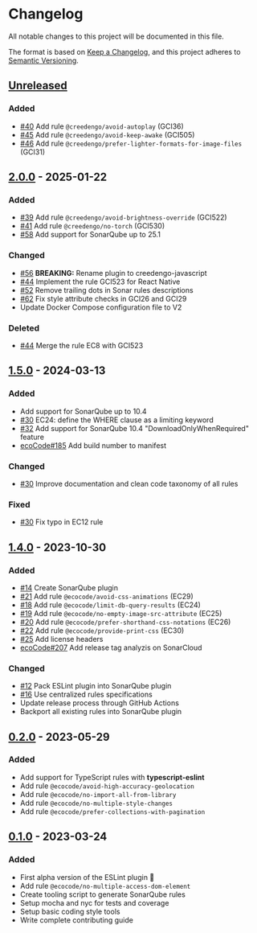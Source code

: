 # Changelog

All notable changes to this project will be documented in this file.

The format is based on [Keep a Changelog](https://keepachangelog.com/en/1.0.0/),
and this project adheres to [Semantic Versioning](https://semver.org/spec/v2.0.0.html).

## [Unreleased]

### Added

-   [#40](https://github.com/green-code-initiative/creedengo-javascript/pull/40) Add rule `@creedengo/avoid-autoplay` (GCI36)
-   [#45](https://github.com/green-code-initiative/creedengo-javascript/pull/45) Add rule `@creedengo/avoid-keep-awake` (GCI505)
-   [#46](https://github.com/green-code-initiative/creedengo-javascript/pull/46) Add rule `@creedengo/prefer-lighter-formats-for-image-files` (GCI31)

## [2.0.0] - 2025-01-22

### Added

-   [#39](https://github.com/green-code-initiative/creedengo-javascript/issues/39) Add rule `@creedengo/avoid-brightness-override` (GCI522)
-   [#41](https://github.com/green-code-initiative/creedengo-javascript/pull/41) Add rule `@creedengo/no-torch` (GCI530)
-   [#58](https://github.com/green-code-initiative/creedengo-javascript/pull/58) Add support for SonarQube up to 25.1

### Changed

-   [#56](https://github.com/green-code-initiative/creedengo-javascript/issues/56) **BREAKING:** Rename plugin to creedengo-javascript
-   [#44](https://github.com/green-code-initiative/creedengo-javascript/pull/44) Implement the rule GCI523 for React Native
-   [#52](https://github.com/green-code-initiative/creedengo-javascript/pull/52) Remove trailing dots in Sonar rules descriptions
-   [#62](https://github.com/green-code-initiative/creedengo-javascript/pull/62) Fix style attribute checks in GCI26 and GCI29
-   Update Docker Compose configuration file to V2

### Deleted

-   [#44](https://github.com/green-code-initiative/creedengo-javascript/pull/44) Merge the rule EC8 with GCI523

## [1.5.0] - 2024-03-13

### Added

-   Add support for SonarQube up to 10.4
-   [#30](https://github.com/green-code-initiative/ecoCode-javascript/issues/30) EC24: define the WHERE clause as a limiting keyword
-   [#32](https://github.com/green-code-initiative/ecoCode-javascript/pull/32) Add support for SonarQube 10.4 "DownloadOnlyWhenRequired" feature
-   [ecoCode#185](https://github.com/green-code-initiative/ecoCode/issues/185) Add build number to manifest

### Changed

-   [#30](https://github.com/green-code-initiative/ecoCode-javascript/issues/30) Improve documentation and clean code taxonomy of all rules

### Fixed

-   [#30](https://github.com/green-code-initiative/ecoCode-javascript/issues/30) Fix typo in EC12 rule

## [1.4.0] - 2023-10-30

### Added

-   [#14](https://github.com/green-code-initiative/ecoCode-javascript/pull/14) Create SonarQube plugin
-   [#21](https://github.com/green-code-initiative/ecoCode-javascript/pull/21) Add rule `@ecocode/avoid-css-animations` (EC29)
-   [#18](https://github.com/green-code-initiative/ecoCode-javascript/pull/18) Add rule `@ecocode/limit-db-query-results` (EC24)
-   [#19](https://github.com/green-code-initiative/ecoCode-javascript/pull/19) Add rule `@ecocode/no-empty-image-src-attribute` (EC25)
-   [#20](https://github.com/green-code-initiative/ecoCode-javascript/pull/20) Add rule `@ecocode/prefer-shorthand-css-notations` (EC26)
-   [#22](https://github.com/green-code-initiative/ecoCode-javascript/pull/22) Add rule `@ecocode/provide-print-css` (EC30)
-   [#25](https://github.com/green-code-initiative/ecoCode-javascript/pull/25) Add license headers
-   [ecoCode#207](https://github.com/green-code-initiative/ecoCode/issues/207) Add release tag analyzis on SonarCloud

### Changed

-   [#12](https://github.com/green-code-initiative/ecoCode-javascript/issues/12) Pack ESLint plugin into SonarQube plugin
-   [#16](https://github.com/green-code-initiative/ecoCode-javascript/pull/16) Use centralized rules specifications
-   Update release process through GitHub Actions
-   Backport all existing rules into SonarQube plugin

## [0.2.0] - 2023-05-29

### Added

-   Add support for TypeScript rules with **typescript-eslint**
-   Add rule `@ecocode/avoid-high-accuracy-geolocation`
-   Add rule `@ecocode/no-import-all-from-library`
-   Add rule `@ecocode/no-multiple-style-changes`
-   Add rule `@ecocode/prefer-collections-with-pagination`

## [0.1.0] - 2023-03-24

### Added

-   First alpha version of the ESLint plugin 🚀
-   Add rule `@ecocode/no-multiple-access-dom-element`
-   Create tooling script to generate SonarQube rules
-   Setup mocha and nyc for tests and coverage
-   Setup basic coding style tools
-   Write complete contributing guide

[Unreleased]: https://github.com/green-code-initiative/creedengo-javascript/compare/2.0.0...HEAD

[2.0.0]: https://github.com/green-code-initiative/creedengo-javascript/compare/1.5.0...2.0.0

[1.5.0]: https://github.com/green-code-initiative/ecoCode-javascript/compare/1.4.0...1.5.0

[1.4.0]: https://github.com/green-code-initiative/ecoCode-javascript/compare/eslint-plugin/0.2.0...1.4.0

[0.2.0]: https://github.com/green-code-initiative/ecoCode-linter/compare/eslint-plugin/0.1.0...eslint-plugin/0.2.0

[0.1.0]: https://github.com/green-code-initiative/ecoCode-linter/compare/6d305511db82bf8faa4833528641535e605dbacf...eslint-plugin/0.1.0
